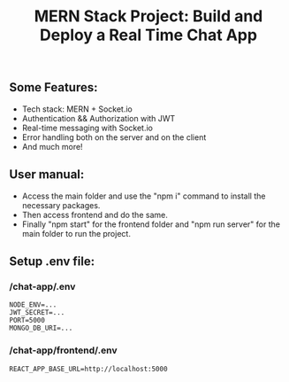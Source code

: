 <h1 align="center">MERN Stack Project: Build and Deploy a Real Time Chat App</h1>
<br>

<h2>Some Features:</h2>

-   Tech stack: MERN + Socket.io
-   Authentication && Authorization with JWT
-   Real-time messaging with Socket.io
-   Error handling both on the server and on the client
-   And much more!

<h2>User manual:</h2>
<ul>
    <li>Access the main folder and use the "npm i" command to install the necessary packages.</li>
    <li>Then access frontend and do the same.</li>
    <li>Finally "npm start" for the frontend folder and "npm run server" for the main folder to run the project.</li>
</ul>

<h2>Setup .env file:</h2>

### /chat-app/.env
```
NODE_ENV=...
JWT_SECRET=...
PORT=5000
MONGO_DB_URI=...
```

### /chat-app/frontend/.env
```
REACT_APP_BASE_URL=http://localhost:5000
```
